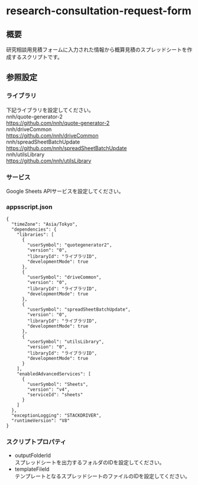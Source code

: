 # research-consultation-request-form
## 概要
研究相談用見積フォームに入力された情報から概算見積のスプレッドシートを作成するスクリプトです。  
## 参照設定
### ライブラリ
下記ライブラリを設定してください。  
nnh/quote-generator-2  
https://github.com/nnh/quote-generator-2  
nnh/driveCommon  
https://github.com/nnh/driveCommon  
nnh/spreadSheetBatchUpdate  
https://github.com/nnh/spreadSheetBatchUpdate  
nnh/utilsLibrary  
https://github.com/nnh/utilsLibrary  
### サービス
Google Sheets APIサービスを設定してください。  
### appsscript.json
```
{
  "timeZone": "Asia/Tokyo",
  "dependencies": {
    "libraries": [
      {
        "userSymbol": "quotegenerator2",
        "version": "0",
        "libraryId": "ライブラリID",
        "developmentMode": true
      },
      {
        "userSymbol": "driveCommon",
        "version": "0",
        "libraryId": "ライブラリID",
        "developmentMode": true
      },
      {
        "userSymbol": "spreadSheetBatchUpdate",
        "version": "0",
        "libraryId": "ライブラリID",
        "developmentMode": true
      },
      {
        "userSymbol": "utilsLibrary",
        "version": "0",
        "libraryId": "ライブラリID",
        "developmentMode": true
      }
    ],
    "enabledAdvancedServices": [
      {
        "userSymbol": "Sheets",
        "version": "v4",
        "serviceId": "sheets"
      }
    ]
  },
  "exceptionLogging": "STACKDRIVER",
  "runtimeVersion": "V8"
}
```
### スクリプトプロパティ
- outputFolderId  
スプレッドシートを出力するフォルダのIDを設定してください。  
- templateFileId  
テンプレートとなるスプレッドシートのファイルのIDを設定してください。  
